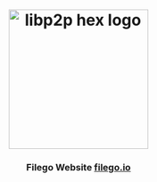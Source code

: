 <h1 align="center">
  <a href="libp2p.io"><img width="250" src="https://usercontents.authing.cn/filego/cdn/images/filego_blue.svg" alt="libp2p hex logo" /></a>
</h1>

<h3 align="center">Filego Website <a href="https://filego.io">filego.io</a></h3>